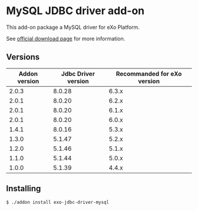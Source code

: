# MySQL JDBC driver add-on

This add-on package a MySQL driver for eXo Platform.

See [official download page](https://dev.mysql.com/downloads/connector/j/) for more information.

## Versions

| Addon version | Jdbc Driver version | Recommanded for eXo version |
|---------------|---------------------|-----------------------------|
| 2.0.3         | 8.0.28              | 6.3.x                       |
| 2.0.1         | 8.0.20              | 6.2.x                       |
| 2.0.1         | 8.0.20              | 6.1.x                       |
| 2.0.1         | 8.0.20              | 6.0.x                       |
| 1.4.1         | 8.0.16              | 5.3.x                       |
| 1.3.0         | 5.1.47              | 5.2.x                       |
| 1.2.0         | 5.1.46              | 5.1.x                       |
| 1.1.0         | 5.1.44              | 5.0.x                       |
| 1.0.0         | 5.1.39              | 4.4.x                       |

## Installing

```
$ ./addon install exo-jdbc-driver-mysql
```
